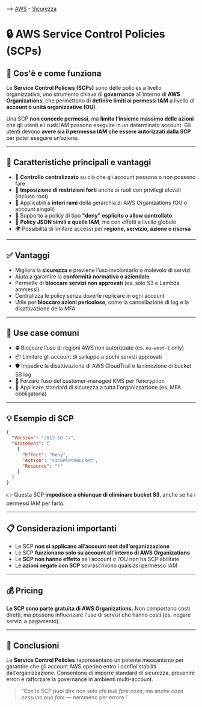 --> [AWS](00-Intro/AWS.md)  -  [Sicurezza](09-Sicurezza-Compliance-Governance/Sicurezza-Compliance-Governance.md)
# 🔒 AWS Service Control Policies (SCPs)

## 📘 Cos'è e come funziona

Le **Service Control Policies (SCPs)** sono delle policies a livello organizzativo, uno strumento chiave di **governance** all’interno di **AWS Organizations**, che permettono di **definire limiti ai permessi IAM** a livello di **account o unità organizzative (OU)**.

Una SCP **non concede permessi**, ma **limita l’insieme massimo delle azioni** che gli utenti e i ruoli IAM possono eseguire in un determinato account. Gli utenti devono **avere sia il permesso IAM che essere autorizzati dalla SCP** per poter eseguire un’azione.

---

## 🧩 Caratteristiche principali e vantaggi

- 🔐 **Controllo centralizzato** su ciò che gli account possono o non possono fare
- 🧱 **Imposizione di restrizioni forti** anche ai ruoli con privilegi elevati (incluso root)
- 🏢 Applicabili a **interi rami** della gerarchia di AWS Organizations (OU o account singoli)
- 🚫 Supporto a policy di tipo **"deny" esplicito o allow controllato**
- 🔄 **Policy JSON simili a quelle IAM**, ma con effetti a livello globale
- 🌍 Possibilità di limitare accessi per **regione, servizio, azione o risorsa**

---

## ✅ Vantaggi

- Migliora la **sicurezza** e previene l’uso involontario o malevolo di servizi
- Aiuta a garantire la **conformità normativa o aziendale**
- Permette di **bloccare servizi non approvati** (es. solo S3 e Lambda ammessi)
- Centralizza le policy senza doverle replicare in ogni account
- Utile per **bloccare azioni pericolose**, come la cancellazione di log o la disattivazione della MFA

---

## 🚀 Use case comuni

- ⛔ Bloccare l’uso di regioni AWS non autorizzate (es. `eu-west-1` only)
- 📦 Limitare gli account di sviluppo a pochi servizi approvati
- 🛡️ Impedire la disattivazione di AWS CloudTrail o la rimozione di bucket S3 log
- 🔄 Forzare l’uso del customer-managed KMS per l’encryption
- 💼 Applicare standard di sicurezza a tutta l'organizzazione (es. MFA obbligatoria)

---

## 💡 Esempio di SCP

```json
{
  "Version": "2012-10-17",
  "Statement": [
    {
      "Effect": "Deny",
      "Action": "s3:DeleteBucket",
      "Resource": "*"
    }
  ]
}
```

👉 Questa SCP **impedisce a chiunque di eliminare bucket S3**, anche se ha i permessi IAM per farlo.

---

## 📋 Considerazioni importanti

- Le SCP **non si applicano all’account root dell'organizzazione**
- Le SCP **funzionano solo su account all’interno di AWS Organizations**
- Le **SCP non hanno effetto** se l’account o l’OU non ha SCP abilitate
- Le **azioni negate con SCP** sovrascrivono qualsiasi permesso IAM

---

## 💰 Pricing

**Le SCP sono parte gratuita di AWS Organizations.** Non comportano costi diretti, ma possono influenzare l'uso di servizi che hanno costi (es. negare servizi a pagamento).

---

## 📌 Conclusioni

Le **Service Control Policies** rappresentano un potente meccanismo per garantire che gli account AWS operino entro i confini stabiliti dall’organizzazione. Consentono di imporre standard di sicurezza, prevenire errori e rafforzare la governance in ambienti multi-account.

> “Con le SCP puoi dire non solo *chi può fare cosa*, ma anche *cosa nessuno può fare* — nemmeno per errore.”


